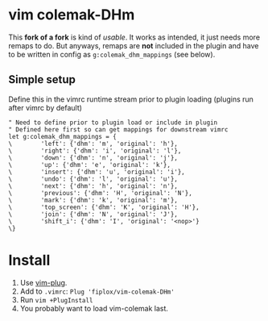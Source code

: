 # vim colemak-DHm
 
This **fork of a fork** is kind of *usable*. It works as intended, it just needs more remaps to do. But anyways, remaps are **not** included in the plugin and have to be written in config as `g:colemak_dhm_mappings` (see below).

## Simple setup
Define this in the vimrc runtime stream prior to plugin loading (plugins run after vimrc by default)
```vim
" Need to define prior to plugin load or include in plugin
" Defined here first so can get mappings for downstream vimrc
let g:colemak_dhm_mappings = {
\        'left': {'dhm': 'm', 'original': 'h'},
\        'right': {'dhm': 'i', 'original': 'l'},
\        'down': {'dhm': 'n', 'original': 'j'},
\        'up': {'dhm': 'e', 'original': 'k'},
\        'insert': {'dhm': 'u', 'original': 'i'},
\        'undo': {'dhm': 'l', 'original': 'u'},
\        'next': {'dhm': 'h', 'original': 'n'},
\        'previous': {'dhm': 'H', 'original': 'N'},
\        'mark': {'dhm': 'k', 'original': 'm'},
\        'top_screen': {'dhm': 'K', 'original': 'H'},
\        'join': {'dhm': 'N', 'original': 'J'},
\        'shift_i': {'dhm': 'I', 'original': '<nop>'}
\}
```

# Install


1. Use [vim-plug](https://github.com/manning390/vim-plug).
2. Add to `.vimrc`: `Plug 'fiplox/vim-colemak-DHm'`
3. Run `vim +PlugInstall`
4. You probably want to load vim-colemak last.

